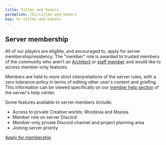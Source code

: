 ```yaml
---
title: Titles and honors
permalink: /hc/titles-and-honors
key: hc-titles-and-honors
---
```


## Server membership
All of our players are eligible, and encouraged to, apply for server membership/residency. The "member" role is awarded to trusted members of the community who aren't an [Architect](../#) or [staff member](../staff) and would like to access member-only features.

Members are held to more strict interpretations of the server rules, with a zero tolerance policy in terms of editing other user's content and griefing. This information can be viewed specifically on our [member help section](../#) of the server's help center.

Some features available to server members include:
* Access to private Creative worlds: Rhodesia and Moesia
* Member role on server Discord
* Member-only private Discord channel and project planning area
* Joining server priority

<a class="button button--outline-primary button--rounded" href="{{ site.baseurl}}/#/">Apply for membership</a>

